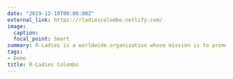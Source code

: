 ```yaml
---
date: "2019-12-19T00:00:00Z"
external_link: https://rladiescolombo.netlify.com/
image:
  caption: 
  focal_point: Smart
summary: R-Ladies is a worldwide organization whose mission is to promote diversity in the R community.
tags:
- Demo
title: R-Ladies Colombo
---
```


